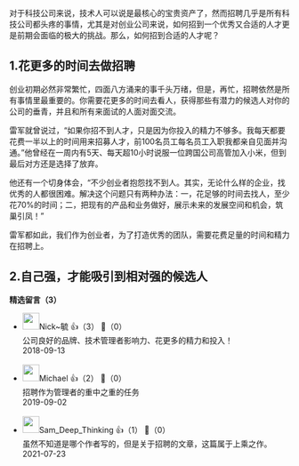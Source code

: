 对于科技公司来说，技术人可以说是最核心的宝贵资产了，然而招聘几乎是所有科技公司都头疼的事情，尤其是对创业公司来说，如何招到一个优秀又合适的人才更是前期会面临的极大的挑战。那么，如何招到合适的人才呢？

## 1.花更多的时间去做招聘

创业初期必然非常繁忙，四面八方涌来的事千头万绪，但是，再忙，招聘依然是所有事情里最重要的。你需要花更多的时间去看人，获得那些有潜力的候选人对你的公司的垂青，并且和所有来面试的人面对面交流。

雷军就曾说过，“如果你招不到人才，只是因为你投入的精力不够多。我每天都要花费一半以上的时间用来招募人才，前100名员工每名员工入职我都亲自见面并沟通。”他曾经在一周内有5天、每天超10小时说服一位跨国公司高管加入小米，但到最后对方还是选择了放弃。

他还有一个切身体会，“不少创业者抱怨找不到人。其实，无论什么样的企业，找优秀的人都很困难。解决这个问题只有两种办法：一，花足够的时间去找人，至少花70%的时间；二，把现有的产品和业务做好，展示未来的发展空间和机会，筑巢引凤！”

雷军都如此，我们作为创业者，为了打造优秀的团队，需要花费足量的时间和精力在招聘上。

## 2.自己强，才能吸引到相对强的候选人
<div><strong>精选留言（3）</strong></div><ul>
<li><img src="https://static001.geekbang.org/account/avatar/00/11/31/e0/543d3a1d.jpg" width="30px"><span>Nick~毓</span> 👍（3） 💬（0）<div>公司良好的品牌、技术管理者影响力、花更多的精力和投入！</div>2018-09-13</li><br/><li><img src="http://thirdwx.qlogo.cn/mmopen/vi_32/ayfIgfhl66mhgVGmgZOKoibuw3VuLyrjzmibwiaDDVCY8fEBibWqggBCLhC1F041RbvSLZP1dHmqPRicY1dCFNey0gg/132" width="30px"><span>Michael</span> 👍（2） 💬（0）<div>招聘作为管理者的重中之重的任务</div>2019-09-02</li><br/><li><img src="https://static001.geekbang.org/account/avatar/00/0f/46/c0/106d98e7.jpg" width="30px"><span>Sam_Deep_Thinking</span> 👍（1） 💬（0）<div>虽然不知道是哪个作者写的，但是关于招聘的文章，这篇属于上乘之作。</div>2021-07-23</li><br/>
</ul>